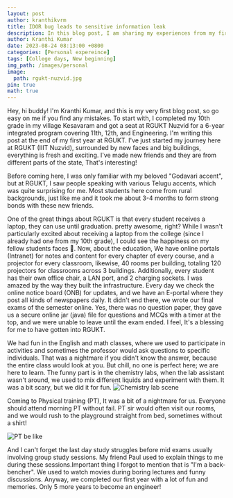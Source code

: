 ```yaml
---
layout: post
author: kranthikvrm
title: IDOR bug leads to sensitive information leak
description: In this blog post, I am sharing my experiences from my first year at RGUKT Nuzvid, where I experienced new faces, challenges, and exciting opportunities on my journey towards becoming an engineer.
author: Kranthi Kumar
date: 2023-08-24 08:13:00 +0800
categories: [Personal expereince]
tags: [College days, New beginning]
img_path: /images/personal
image:
  path: rgukt-nuzvid.jpg
pin: true
math: true
---
```


Hey, hi buddy! I'm Kranthi Kumar, and this is my very first blog post, so go easy on me if you find any mistakes. To start with, I completed my 10th grade in my village Kesavaram and got a seat at RGUKT Nuzvid for a 6-year integrated program covering 11th, 12th, and Engineering. I'm writing this post at the end of my first year at RGUKT. I've just started my journey here at RGUKT (IIIT Nuzvid), surrounded by new faces and big buildings, everything is fresh and exciting. I've made new friends and they are from different parts of the state, That's interesting! 

Before coming here, I was only familiar with my beloved "Godavari accent", but at RGUKT, I saw people speaking with various Telugu accents, which was quite surprising for me. Most students here come from rural backgrounds, just like me and it took me about 3-4 months to form strong bonds with these new friends.
 
One of the great things about RGUKT is that every student receives a laptop, they can use until graduation. pretty awesome, right? While I wasn't particularly excited about receiving a laptop from the college (since I already had one from my 10th grade), I could see the happiness on my fellow students faces 🤩. Now, about the education, We have online portals (Intranet) for notes and content for every chapter of every course, and a projector for every classroom, likewise, 40 rooms per building, totaling 120 projectors for classrooms across 3 buildings. Additionally, every student has their own office chair, a LAN port, and 2 charging sockets. I was amazed by the way they built the infrastructure. Every day we check the online notice board (ONB) for updates, and we have an E-portal where they post all kinds of newspapers daily. It didn't end there, we wrote our final exams of the semester online. Yes, there was no question paper, they gave us a secure online jar (java) file for questions and MCQs with a timer at the top, and we were unable to leave until the exam ended. I feel, It's a blessing for me to have gotten into RGUKT.

We had fun in the English and math classes, where we used to participate in activities and sometimes the professor would ask questions to specific individuals. That was a nightmare if you didn't know the answer, because the entire class would look at you. But chill, no one is perfect here; we are here to learn. The funny part is in the chemistry labs, when the lab assistant wasn't around, we used to mix different liquids and experiment with them. It was a bit scary, but we did it for fun.
![Chemistry lab scene](tom.gif)

Coming to Physical training (PT), It was a bit of a nightmare for us. Everyone should attend morning PT without fail. PT sir would often visit our rooms, and we would rush to the playground straight from bed, sometimes without a shirt!

![PT be like](brahmi-running.gif)

And I can't forget the last day study struggles before mid exams usually involving group study sessions. My friend Paul used to explain things to me during these sessions.Important thing I forgot to mention that is "I'm a back-bencher". We used to watch movies during boring lectures and funny discussions. Anyway, we completed our first year with a lot of fun and memories. Only 5 more years to become an engineer!
